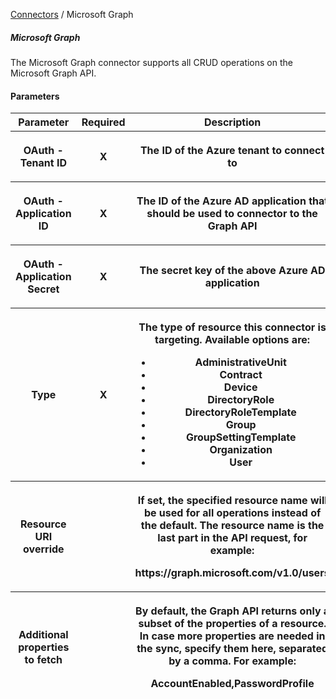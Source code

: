 <a href="javascript:void(0)" class="help-trigger"
data-helpkey="SysPage_Connector">Connectors</a> / Microsoft Graph

##### Microsoft Graph

The Microsoft Graph connector supports all CRUD operations on the
Microsoft Graph API.

#### Parameters

<table class="table table-bordered">
<colgroup>
<col style="width: 33%" />
<col style="width: 33%" />
<col style="width: 33%" />
</colgroup>
<thead class="thead-light">
<tr class="header">
<th>Parameter</th>
<th class="text-center">Required</th>
<th>Description</th>
</tr>
<tr class="odd">
<th><p>OAuth - Tenant ID</p></th>
<th><p><strong>X</strong></p></th>
<th><p>The ID of the Azure tenant to connect to</p></th>
</tr>
<tr class="header">
<th><p>OAuth - Application ID</p></th>
<th><p><strong>X</strong></p></th>
<th><p>The ID of the Azure AD application that should be used to
connector to the Graph API</p></th>
</tr>
<tr class="odd">
<th><p>OAuth - Application Secret</p></th>
<th><p><strong>X</strong></p></th>
<th><p>The secret key of the above Azure AD application</p></th>
</tr>
<tr class="header">
<th><p>Type</p></th>
<th><p><strong>X</strong></p></th>
<th><p>The type of resource this connector is targeting. Available
options are:</p>
<ul>
<li>AdministrativeUnit</li>
<li>Contract</li>
<li>Device</li>
<li>DirectoryRole</li>
<li>DirectoryRoleTemplate</li>
<li>Group</li>
<li>GroupSettingTemplate</li>
<li>Organization</li>
<li>User</li>
</ul></th>
</tr>
<tr class="odd">
<th><p>Resource URI override</p></th>
<th><p><strong> </strong></p></th>
<th><p>If set, the specified resource name will be used for all
operations instead of the default. The resource name is the last part in
the API request, for example:</p>
<p>https://graph.microsoft.com/v1.0/<strong>users</strong></p></th>
</tr>
<tr class="header">
<th><p>Additional properties to fetch</p></th>
<th><p><strong> </strong></p></th>
<th><p>By default, the Graph API returns only a subset of the properties
of a resource. In case more properties are needed in the sync, specify
them here, separated by a comma. For example:</p>
<p><strong>AccountEnabled,PasswordProfile</strong></p></th>
</tr>
</thead>
&#10;</table>

